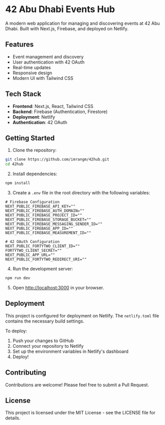 # 42 Abu Dhabi Events Hub

A modern web application for managing and discovering events at 42 Abu Dhabi. Built with Next.js, Firebase, and deployed on Netlify.

## Features

- Event management and discovery
- User authentication with 42 OAuth
- Real-time updates
- Responsive design
- Modern UI with Tailwind CSS

## Tech Stack

- **Frontend**: Next.js, React, Tailwind CSS
- **Backend**: Firebase (Authentication, Firestore)
- **Deployment**: Netlify
- **Authentication**: 42 OAuth

## Getting Started

1. Clone the repository:
```bash
git clone https://github.com/imrangm/42hub.git
cd 42hub
```

2. Install dependencies:
```bash
npm install
```

3. Create a `.env` file in the root directory with the following variables:
```env
# Firebase Configuration
NEXT_PUBLIC_FIREBASE_API_KEY=""
NEXT_PUBLIC_FIREBASE_AUTH_DOMAIN=""
NEXT_PUBLIC_FIREBASE_PROJECT_ID=""
NEXT_PUBLIC_FIREBASE_STORAGE_BUCKET=""
NEXT_PUBLIC_FIREBASE_MESSAGING_SENDER_ID=""
NEXT_PUBLIC_FIREBASE_APP_ID=""
NEXT_PUBLIC_FIREBASE_MEASUREMENT_ID=""

# 42 OAuth Configuration
NEXT_PUBLIC_FORTYTWO_CLIENT_ID=""
FORTYTWO_CLIENT_SECRET=""
NEXT_PUBLIC_APP_URL=""
NEXT_PUBLIC_FORTYTWO_REDIRECT_URI=""
```

4. Run the development server:
```bash
npm run dev
```

5. Open [http://localhost:3000](http://localhost:3000) in your browser.

## Deployment

This project is configured for deployment on Netlify. The `netlify.toml` file contains the necessary build settings.

To deploy:
1. Push your changes to GitHub
2. Connect your repository to Netlify
3. Set up the environment variables in Netlify's dashboard
4. Deploy!

## Contributing

Contributions are welcome! Please feel free to submit a Pull Request.

## License

This project is licensed under the MIT License - see the LICENSE file for details.
